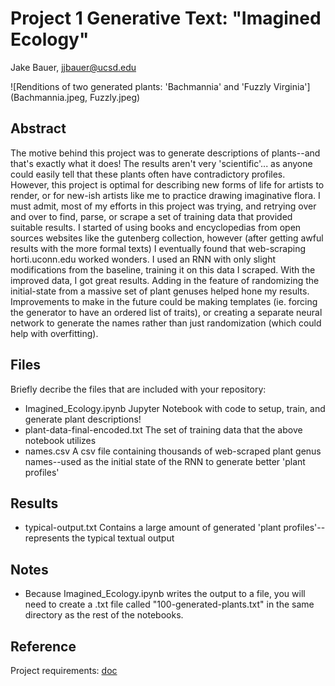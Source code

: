 # Project 1 Generative Text: "Imagined Ecology"

Jake Bauer, jjbauer@ucsd.edu

![Renditions of two generated plants: 'Bachmannia' and 'Fuzzly Virginia'](Bachmannia.jpeg, Fuzzly.jpeg)

## Abstract

The motive behind this project was to generate descriptions of plants--and that's exactly what it does! The results aren't very 'scientific'... as anyone could easily tell that these plants often have contradictory profiles. However, this project is optimal for describing new forms of life for artists to render, or for new-ish artists like me to practice drawing imaginative flora. I must admit, most of my efforts in this project was trying, and retrying over and over to find, parse, or scrape a set of training data that provided suitable results. I started of using books and encyclopedias from open sources websites like the gutenberg collection, however (after getting awful results with the more formal texts) I eventually found that web-scraping horti.uconn.edu worked wonders. I used an RNN with only slight modifications from the baseline, training it on this data I scraped. With the improved data, I got great results. Adding in the feature of randomizing the initial-state from a massive set of plant genuses helped hone my results. Improvements to make in the future could be making templates (ie. forcing the generator to have an ordered list of traits), or creating a separate neural network to generate the names rather than just randomization (which could help with overfitting).

## Files

Briefly decribe the files that are included with your repository:
- Imagined_Ecology.ipynb
  Jupyter Notebook with code to setup, train, and generate plant descriptions!
- plant-data-final-encoded.txt
  The set of training data that the above notebook utilizes
- names.csv
  A csv file containing thousands of web-scraped plant genus names--used as the initial state of the RNN to generate better 'plant profiles'
  

## Results

- typical-output.txt
  Contains a large amount of generated 'plant profiles'--represents the typical textual output
  
## Notes
- Because Imagined_Ecology.ipynb writes the output to a file, you will need to create a .txt file called "100-generated-plants.txt" in the same directory as the rest of the notebooks.


## Reference

Project requirements: [doc](https://docs.google.com/document/d/13ueceIyuUc4ATD7B-SFZK641MycFZ57eZ9n1lQ3Y1CM/edit?usp=sharing)
